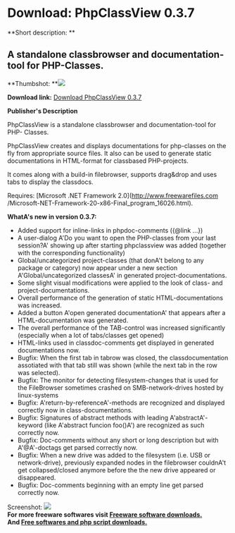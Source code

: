 # Download: PhpClassView 0.3.7

**Short description: **

## A standalone classbrowser and documentation-tool for PHP-Classes.

  
**Thumbshot: **![](http://www.freewarefiles.com/screenshot/phpclassview_md.gif)   
  
**Download link:** [Download PhpClassView 0.3.7](http://freesoftwares.boysofts.com/PhpClassView_program_72647.html)  
  

**Publisher's Description**  
  

PhpClassView is a standalone classbrowser and documentation-tool for PHP-
Classes.

PhpClassView creates and displays documentations for php-classes on the fly
from appropriate source files. It also can be used to generate static
documentations in HTML-format for classbased PHP-projects.

It comes along with a build-in filebrowser, supports drag&drop and uses tabs
to display the classdocs.

Requires: [Microsoft .NET Framework 2.0](http://www.freewarefiles.com
/Microsoft-NET-Framework-20-x86-Final_program_16026.html).

**WhatA's new in version 0.3.7:**

  * Added support for inline-links in phpdoc-comments ({@link ...}) 
  * A user-dialog A'Do you want to open the PHP-classes from your last session?A' showing up after starting phpclassview was added (together with the corresponding functionality) 
  * Global/uncategorized project-classes (that donA't belong to any package or category) now appear under a new section A'Global/uncategorized classesA' in generated project-documentations. 
  * Some slight visual modifications were applied to the look of class- and project-documentations. 
  * Overall performance of the generation of static HTML-documentations was increased. 
  * Added a button A'open generated documentationA' that appears after a HTML-documentation was generated. 
  * The overall performance of the TAB-control was increased significantly (especially when a lot of tabs/classes get opened) 
  * HTML-links used in classdoc-comments get displayed in generated documentations now. 
  * Bugfix: When the first tab in tabrow was closed, the classdocumentation assotiated with that tab still was shown (while the next tab in the row was selected). 
  * Bugfix: The monitor for detecting filesystem-changes that is used for the FileBrowser sometimes crashed on SMB-network-drives hosted by linux-systems 
  * Bugfix: A'return-by-referenceA'-methods are recognized and displayed correctly now in class-documentations. 
  * Bugfix: Signatures of abstract methods with leading A'abstractA'-keyword (like A'abstract funcion foo()A') are recognized as such correctly now. 
  * Bugfix: Doc-comments without any short or long description but with A'@A'-doctags get parsed correctly now. 
  * Bugfix: When a new drive was added to the filesystem (i.e. USB or network-drive), previously expanded nodes in the filebrowser couldnA't get collapsed/closed anymore before the the new drive appeared or disappeared. 
  * Bugfix: Doc-comments beginning with an empty line get parsed correctly now. 

  
  
Screenshot: ![](http://www.freewarefiles.com/screenshot/phpclassview.gif)  
**For more freeware softwares visit [Freeware software downloads.](http://freesoftwares.boysofts.com/)**   
**And [Free softwares and php script downloads.](http://www.boysofts.com/)**


